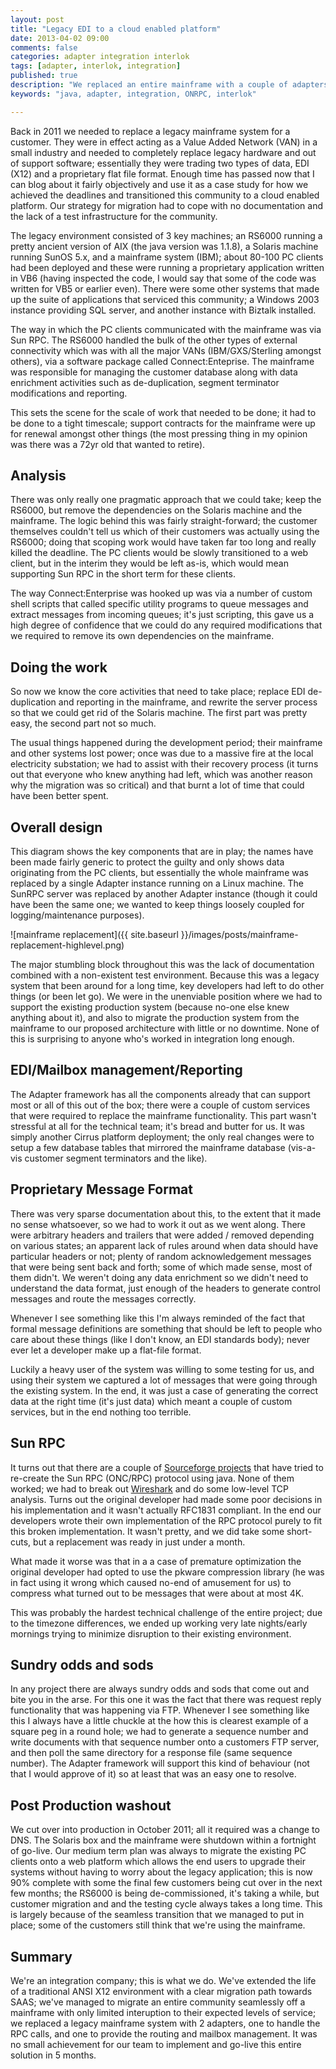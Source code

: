```yaml
---
layout: post
title: "Legacy EDI to a cloud enabled platform"
date: 2013-04-02 09:00
comments: false
categories: adapter integration interlok
tags: [adapter, interlok, integration]
published: true
description: "We replaced an entire mainframe with a couple of adapters; here's what happened."
keywords: "java, adapter, integration, ONRPC, interlok"

---
```


Back in 2011 we needed to replace a legacy mainframe system for a customer. They were in effect acting as a Value Added Network (VAN) in a small industry and needed to completely replace legacy hardware and out of support software; essentially they were trading two types of data, EDI (X12) and a proprietary flat file format. Enough time has passed now that I can blog about it fairly objectively and use it as a case study for how we achieved the deadlines and transitioned this community to a cloud enabled platform. Our strategy for migration had to cope with no documentation and the lack of a test infrastructure for the community.

<!-- more -->

The legacy environment consisted of 3 key machines; an RS6000 running a pretty ancient version of AIX (the java version was 1.1.8), a Solaris machine running SunOS 5.x, and a mainframe system (IBM); about 80-100 PC clients had been deployed and these were running a proprietary application written in VB6 (having inspected the code, I would say that some of the code was written for VB5 or earlier even). There were some other systems that made up the suite of applications that serviced this community; a Windows 2003 instance providing SQL server, and another instance with Biztalk installed.

The way in which the PC clients communicated with the mainframe was via Sun RPC. The RS6000 handled the bulk of the other types of external connectivity which was with all the major VANs (IBM/GXS/Sterling amongst others), via a software package called Connect:Enteprise. The mainframe was responsible for managing the customer database along with data enrichment activities such as de-duplication, segment terminator modifications and reporting.

This sets the scene for the scale of work that needed to be done; it had to be done to a tight timescale; support contracts for the mainframe were up for renewal amongst other things (the most pressing thing in my opinion was there was a 72yr old that wanted to retire).

## Analysis

There was only really one pragmatic approach that we could take; keep the RS6000, but remove the dependencies on the Solaris machine and the mainframe. The logic behind this was fairly straight-forward; the customer themselves couldn't tell us which of their customers was actually using the RS6000; doing that scoping work would have taken far too long and really killed the deadline. The PC clients would be slowly transitioned to a web client, but in the interim they would be left as-is, which would mean supporting Sun RPC in the short term for these clients.

The way Connect:Enterprise was hooked up was via a number of custom shell scripts that called specific utility programs to queue messages and extract messages from incoming queues; it's just scripting, this gave us a high degree of confidence that we could do any required modifications that we required to remove its own dependencies on the mainframe.

## Doing the work

So now we know the core activities that need to take place; replace EDI de-duplication and reporting in the mainframe, and rewrite the server process so that we could get rid of the Solaris machine. The first part was pretty easy, the second part not so much.

The usual things happened during the development period; their mainframe and other systems lost power; once was due to a massive fire at the local electricity substation; we had to assist with their recovery process (it turns out that everyone who knew anything had left, which was another reason why the migration was so critical) and that burnt a lot of time that could have been better spent.

## Overall design

This diagram shows the key components that are in play; the names have been made fairly generic to protect the guilty and only shows data originating from the PC clients, but essentially the whole mainframe was replaced by a single Adapter instance running on a Linux machine. The SunRPC server was replaced by another Adapter instance (though it could have been the same one; we wanted to keep things loosely coupled for logging/maintenance purposes).

![mainframe replacement]({{ site.baseurl }}/images/posts/mainframe-replacement-highlevel.png)

The major stumbling block throughout this was the lack of documentation combined with a non-existent test environment. Because this was a legacy system that been around for a long time, key developers had left to do other things (or been let go). We were in the unenviable position where we had to support the existing production system (because no-one else knew anything about it), and also to migrate the production system from the mainframe to our proposed architecture with little or no downtime. None of this is surprising to anyone who's worked in integration long enough.

## EDI/Mailbox management/Reporting

The Adapter framework has all the components already that can support most or all of this out of the box; there were a couple of custom services that were required to replace the mainframe functionality. This part wasn't stressful at all for the technical team; it's bread and butter for us. It was simply another Cirrus platform deployment; the only real changes were to setup a few database tables that mirrored the mainframe database (vis-a-vis customer segment terminators and the like).

## Proprietary Message Format

There was very sparse documentation about this, to the extent that it made no sense whatsoever, so we had to work it out as we went along. There were arbitrary headers and trailers that were added / removed depending on various states; an apparent lack of rules around when data should have particular headers or not; plenty of random acknowledgement messages that were being sent back and forth; some of which made sense, most of them didn't. We weren't doing any data enrichment so we didn't need to understand the data format, just enough of the headers to generate control messages and route the messages correctly.

Whenever I see something like this I'm always reminded of the fact that formal message definitions are something that should be left to people who care about these things (like I don't know, an EDI standards body); never ever let a developer make up a flat-file format.

Luckily a heavy user of the system was willing to some testing for us, and using their system we captured a lot of messages that were going through the existing system. In the end, it was just a case of generating the correct data at the right time (it's just data) which meant a couple of custom services, but in the end nothing too terrible.

## Sun RPC

It turns out that there are a couple of [Sourceforge projects](http://sourceforge.net/apps/trac/remotetea/wiki/WikiStart) that have tried to re-create the Sun RPC (ONC/RPC) protocol using java. None of them worked; we had to break out [Wireshark](http://www.wireshark.org/) and do some low-level TCP analysis. Turns out the original developer had made some poor decisions in his implementation and it wasn't actually RFC1831 compliant. In the end our developers wrote their own implementation of the RPC protocol purely to fit this broken implementation. It wasn't pretty, and we did take some short-cuts, but a replacement was ready in just under a month.

What made it worse was that in a a case of premature optimization the original developer had opted to use the pkware compression library (he was in fact using it wrong which caused no-end of amusement for us) to compress what turned out to be messages that were about at most 4K.

This was probably the hardest technical challenge of the entire project; due to the timezone differences, we ended up working very late nights/early mornings trying to minimize disruption to their existing environment.

## Sundry odds and sods

In any project there are always sundry odds and sods that come out and bite you in the arse. For this one it was the fact that there was request reply functionality that was happening via FTP. Whenever I see something like this I always have a little chuckle at the how this is clearest example of a square peg in a round hole; we had to generate a sequence number and write documents with that sequence number onto a customers FTP server, and then poll the same directory for a response file (same sequence number).  The Adapter framework will support this kind of behaviour (not that I would approve of it) so at least that was an easy one to resolve.

## Post Production washout

We cut over into production in October 2011; all it required was a change to DNS. The Solaris box and the mainframe were shutdown within a fortnight of go-live. Our medium term plan was always to migrate the existing PC clients onto a web platform which allows the end users to upgrade their systems without having to worry about the legacy application; this is now 90% complete with some the final few customers being cut over in the next few months; the RS6000 is being de-commissioned, it's taking a while, but customer migration and and the testing cycle always takes a long time. This is largely because of the seamless transition that we managed to put in place; some of the customers still think that we're using the mainframe.

## Summary

We're an integration company; this is what we do. We've extended the life of a traditional ANSI X12 environment with a clear migration path towards SAAS; we've managed to migrate an entire community seamlessly off a mainframe with only limited interuption to their expected levels of service; we replaced a legacy mainframe system with 2 adapters, one to handle the RPC calls, and one to provide the routing and mailbox management. It was no small achievement for our team to implement and go-live this entire solution in 5 months.


